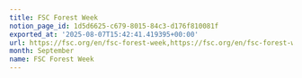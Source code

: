 ```yaml
---
title: FSC Forest Week
notion_page_id: 1d5d6625-c679-8015-84c3-d176f810081f
exported_at: '2025-08-07T15:42:41.419395+00:00'
url: https://fsc.org/en/fsc-forest-week,https://fsc.org/en/fsc-forest-week
month: September
name: FSC Forest Week
---
```


